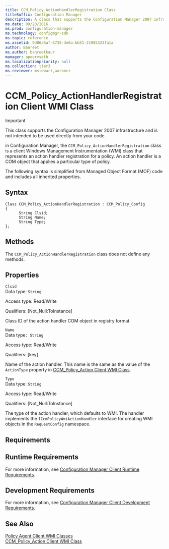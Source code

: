 ```yaml
---
title: CCM_Policy_ActionHandlerRegistration Class
titleSuffix: Configuration Manager
description: A class that supports the Configuration Manager 2007 infrastructure and isn't intended to be used directly from your code.
ms.date: 09/20/2016
ms.prod: configuration-manager
ms.technology: configmgr-sdk
ms.topic: reference
ms.assetid: 9d86a6af-6735-4e6a-bb51-21985323fa1a
author: Banreet
ms.author: banreetkaur
manager: apoorvseth
ms.localizationpriority: null
ms.collection: tier3
ms.reviewer: mstewart,aaroncz 
---
```

# CCM_Policy_ActionHandlerRegistration Client WMI Class
> [!IMPORTANT]
>  This class supports the Configuration Manager 2007 infrastructure and is not intended to be used directly from your code.  

 in Configuration Manager, the `CCM_Policy_ActionHandlerRegistration` class is a client Windows Management Instrumentation (WMI) class that represents an action handler registration for a policy. An action handler is a COM object that applies a particular type of policy.  

 The following syntax is simplified from Managed Object Format (MOF) code and includes all inherited properties.  

## Syntax  

```  
Class CCM_Policy_ActionHandlerRegistration : CCM_Policy_Config  
{  
      String Clsid;  
      String Name;  
      String Type;  
};  
```  

## Methods  
 The `CCM_Policy_ActionHandlerRegistration` class does not define any methods.  

## Properties  
 `Clsid`  
 Data type: `String`  

 Access type: Read/Write  

 Qualifiers: [Not_Null:ToInstance]  

 Class ID of the action handler COM object in registry format.  

 `Name`  
 Data type`: String`  

 Access type: Read/Write  

 Qualifiers: [key]  

 Name of the action handler. This name is the same as the value of the `ActionType` property in [CCM_Policy_Action Client WMI Class](../../../../../develop/reference/core/clients/client-classes/ccm_policy_action-client-wmi-class.md).  

 `Type`  
 Data type: `String`  

 Access type: Read/Write  

 Qualifiers: [Not_Null:ToInstance]  

 The type of the action handler, which defaults to WMI. The handler implements the `ICcmPolicyWmiActionHandler` interface for creating WMI objects in the `RequestConfig` namespace.  

## Requirements  

## Runtime Requirements  
 For more information, see [Configuration Manager Client Runtime Requirements](../../../../../develop/core/reqs/client-runtime-requirements.md).  

## Development Requirements  
 For more information, see [Configuration Manager Client Development Requirements](../../../../../develop/core/reqs/client-development-requirements.md).  

## See Also  
 [Policy Agent Client WMI Classes](../../../../../develop/reference/core/clients/client-classes/policy-agent-client-wmi-classes.md)   
 [CCM_Policy_Action Client WMI Class](../../../../../develop/reference/core/clients/client-classes/ccm_policy_action-client-wmi-class.md)
